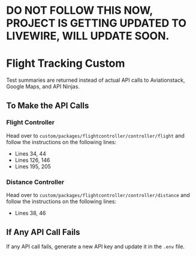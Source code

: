 # DO NOT FOLLOW THIS NOW, PROJECT IS GETTING UPDATED TO LIVEWIRE, WILL UPDATE SOON.
# Flight Tracking Custom

Test summaries are returned instead of actual API calls to Aviationstack, Google Maps, and API Ninjas.

## To Make the API Calls

### Flight Controller

Head over to `custom/packages/flightcontroller/controller/flight` and follow the instructions on the following lines:

- Lines 34, 44
- Lines 126, 146
- Lines 195, 205

### Distance Controller

Head over to `custom/packages/flightcontroller/controller/distance` and follow the instructions on the following lines:

- Lines 38, 46

## If Any API Call Fails

If any API call fails, generate a new API key and update it in the `.env` file.
